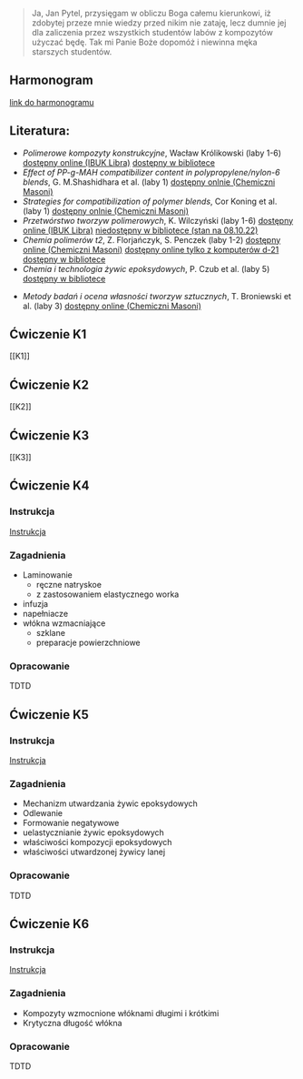 >Ja, Jan Pytel, przysięgam w obliczu Boga całemu kierunkowi, iż zdobytej przeze mnie wiedzy przed nikim nie zataję, lecz dumnie jej dla zaliczenia przez wszystkich studentów labów z kompozytów użyczać będę. Tak mi Panie Boże dopomóż i niewinna męka starszych studentów.

## Harmonogram
[link do harmonogramu](https://docs.google.com/document/d/1WmF3xwGMI7GNQjyykVq3xwWLQV9ZXG56/edit?usp=sharing&ouid=108855530762561516232&rtpof=true&sd=true)


## Literatura:

* *Polimerowe kompozyty konstrukcyjne*, Wacław Królikowski (laby 1-6)
[dostępny online (IBUK Libra)](http://han.bg.pwr.edu.pl/han/ibuk/https/libra.ibuk.pl/reader/polimerowe-kompozyty-konstrukcyjne-waclaw-krolikowski-195507)
[dostępny w bibliotece](https://primo.bg.pwr.edu.pl/primo_library/libweb/action/display.do?tabs=detailsTab&ct=display&fn=search&doc=48TUR_TUR01000176890&indx=2&recIds=48TUR_TUR01000176890&recIdxs=1&elementId=1&renderMode=poppedOut&displayMode=full&frbrVersion=&frbrSourceidDisplay=48TUR_TUR01&frbrIssnDisplay=&vl(1UI0)=contains&dscnt=0&frbrRecordsSource=Primo+Local&vid=48TUR_VIEW&mode=Basic&lastPag=&rfnGrp=frbr&frbrJtitleDisplay=&tab=all_tab&dstmp=1665248098338&frbg=46783942&lastPagIndx=2&frbrSrt=date&frbrEissnDisplay=&scp.scps=scope%3A%2848TUR_TUR03%29%2Cscope%3A%2848TUR_baztech%29%2Cscope%3A%2848TUR_TUR01%29%2Cscope%3A%2848TUR_dlibra%29%2Cscope%3A%2848TUR_ejournals%29%2Cprimo_central_multiple_fe&tb=t&cs=frb&fctV=46783942&srt=rank&fctN=facet_frbrgroupid&dum=true&vl(freeText0)=Polimerowe%20kompozyty%20konstrukcyjne)
* *Effect of PP-g-MAH compatibilizer content in polypropylene/nylon-6 blends*, G. M.Shashidhara et al. (laby 1)
[dostępny onlnie (Chemiczni Masoni)](https://drive.google.com/file/d/1cm_NmPnas9BLPl5BCAhku8RSRQiDF7xj/view?usp=sharing)
* *Strategies for compatibilization of polymer blends*, Cor Koning et al. (laby 1)
[dostępny onlnie (Chemiczni Masoni)](https://drive.google.com/file/d/1HkpOR3jOUN8ramZTGAZDWxjDq2WK8GAi/view?usp=sharing)
* *Przetwórstwo tworzyw polimerowych*, K. Wilczyński (laby 1-6)
[dostępny online (IBUK Libra)](http://han.bg.pwr.edu.pl/han/ibuk/https/libra.ibuk.pl/reader/przetworstwo-tworzyw-polimerowych-krzysztof-wilczynski-224295)
[niedostępny w bibliotece (stan na 08.10.22)](https://primo.bg.pwr.edu.pl/primo_library/libweb/action/display.do?tabs=detailsTab&ct=display&fn=search&doc=48TUR_TUR01000215706&indx=2&recIds=48TUR_TUR01000215706&recIdxs=1&elementId=1&renderMode=poppedOut&displayMode=full&frbrVersion=&frbg=&&vl(1UI0)=contains&dscnt=0&scp.scps=scope%3A%2848TUR_TUR03%29%2Cscope%3A%2848TUR_baztech%29%2Cscope%3A%2848TUR_TUR01%29%2Cscope%3A%2848TUR_dlibra%29%2Cscope%3A%2848TUR_ejournals%29%2Cprimo_central_multiple_fe&tb=t&vid=48TUR_VIEW&mode=Basic&srt=rank&tab=all_tab&dum=true&vl(freeText0)=Przetw%C3%B3rstwo%20tworzyw%20polimerowych&dstmp=1665248193074)
* *Chemia polimerów t2*, Z. Florjańczyk, S. Penczek (laby 1-2)
[dostępny online (Chemiczni Masoni)](https://drive.google.com/file/d/1uS3Ta1wHVwIeE-2IEUF-nsAhUkQoqZ6I/view?usp=sharing)
[dostępny online tylko z komputerów d-21](http://sfx.bg.pwr.wroc.pl/sfxlcl41?ctx_ver=Z39.88-2004&ctx_enc=info:ofi/enc:UTF-8&ctx_tim=2022-10-08T18%3A24%3A27IST&url_ver=Z39.88-2004&url_ctx_fmt=infofi/fmt:kev:mtx:ctx&rfr_id=info:sid/primo.exlibrisgroup.com:primo3-Journal-48TUR_ejournals&rft_val_fmt=info:ofi/fmt:kev:mtx:book&rft.genre=book&rft.atitle=&rft.jtitle=&rft.btitle=Chemia%20polimer%C3%B3w%20:%20praca%20zbiorowa.%20T.%202,%20Podstawowe%20polimery%20syntetyczne%20i%20ich%20zastosowania&rft.aulast=Florja%C5%84czyk&rft.auinit=&rft.auinit1=&rft.auinitm=&rft.ausuffix=&rft.au=&rft.aucorp=&rft.volume=&rft.issue=&rft.part=&rft.quarter=&rft.ssn=&rft.spage=&rft.epage=&rft.pages=&rft.artnum=&rft.issn=&rft.eissn=&rft.isbn=83-7207-368-6&rft.sici=&rft.coden=&rft_id=info:doi/&rft.object_id=67010000000356590&svc_val_fmt=info:ofi/fmt:kev:mtx:sch_svc&svc.fulltext=yes&rft_dat=%3C48TUR_ejournals%3E67010000000356590%3C/48TUR_ejournals%3E%3Cgrp_id%3E50692795%3C/grp_id%3E%3Coa%3E%3C/oa%3E%3Curl%3E%3C/url%3E&rft.eisbn=&rft_id=info:oai/&rft_pqid=&rft_id=info:pmid/)
[dostępny w bibliotece](https://primo.bg.pwr.edu.pl/primo_library/libweb/action/display.do?tabs=detailsTab&ct=display&fn=search&doc=48TUR_TUR01000092385&indx=2&recIds=48TUR_TUR01000092385&recIdxs=1&elementId=1&renderMode=poppedOut&displayMode=full&frbrVersion=&frbg=&&vl(1UI0)=contains&dscnt=0&scp.scps=scope%3A%2848TUR_TUR03%29%2Cscope%3A%2848TUR_baztech%29%2Cscope%3A%2848TUR_TUR01%29%2Cscope%3A%2848TUR_dlibra%29%2Cscope%3A%2848TUR_ejournals%29%2Cprimo_central_multiple_fe&tb=t&vid=48TUR_VIEW&mode=Basic&srt=rank&tab=all_tab&dum=true&vl(freeText0)=Chemia%20polimer%C3%B3w%20T%202&dstmp=1665247123787)
* *Chemia i technologia żywic epoksydowych*, P. Czub et al. (laby 5)
[dostępny w bibliotece](https://primo.bg.pwr.edu.pl/primo_library/libweb/action/display.do?tabs=detailsTab&ct=display&fn=search&doc=48TUR_TUR01000106246&indx=1&recIds=48TUR_TUR01000106246&recIdxs=0&elementId=0&renderMode=poppedOut&displayMode=full&frbrVersion=&frbg=&&vl(1UI0)=contains&dscnt=0&scp.scps=scope%3A%2848TUR_TUR03%29%2Cscope%3A%2848TUR_baztech%29%2Cscope%3A%2848TUR_TUR01%29%2Cscope%3A%2848TUR_dlibra%29%2Cscope%3A%2848TUR_ejournals%29%2Cprimo_central_multiple_fe&tb=t&vid=48TUR_VIEW&mode=Basic&srt=rank&tab=all_tab&dum=true&vl(freeText0)=Chemia%20i%20technologia%20%C5%BCywic%20epoksydowych&dstmp=1665247026654)
- *Metody badań i ocena własności tworzyw sztucznych*, T. Broniewski et al. (laby 3)
[dostępny online (Chemiczni Masoni)](https://drive.google.com/file/d/19MvCGHGrlcKNLjOhcn8MJvUwWOKCR_9M/view?usp=sharing)
## Ćwiczenie K1
[[K1]]
## Ćwiczenie K2
[[K2]]
## Ćwiczenie K3
[[K3]]
## Ćwiczenie K4

### Instrukcja

[Instrukcja](https://drive.google.com/file/d/1zgSHUHo18icaLfeqEEDb4pl71S-P2-Cv/view?usp=sharing)

### Zagadnienia

* Laminowanie
    * ręczne natryskoe
    * z zastosowaniem elastycznego worka
* infuzja
* napełniacze
* włókna wzmacniające
    * szklane
    * preparacje powierzchniowe

### Opracowanie
TDTD

## Ćwiczenie K5

### Instrukcja

[Instrukcja](https://drive.google.com/file/d/19Gej9uxRmTdozi0fHriZ8mSSDPk6izTY/view?usp=sharing)

### Zagadnienia

* Mechanizm utwardzania żywic epoksydowych
* Odlewanie
* Formowanie negatywowe
* uelastycznianie żywic epoksydowych
* właściwości kompozycji epoksydowych
* właściwości utwardzonej żywicy lanej

### Opracowanie

TDTD

## Ćwiczenie K6

### Instrukcja

[Instrukcja](https://drive.google.com/file/d/1Ilxsjpmyc8BaopESKmI1KrJC7uZsFhHR/view?usp=sharing)

### Zagadnienia

* Kompozyty wzmocnione włóknami długimi i krótkimi
* Krytyczna długość włókna

### Opracowanie

TDTD
